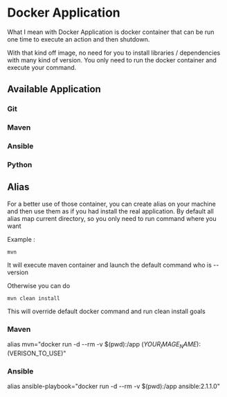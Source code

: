 # Docker Application

What I mean with Docker Application is docker container that can be run one time to execute an action and then shutdown.

With that kind off image, no need for you to install libraries / dependencies with many kind of version. You only need to run the docker container and execute your command.

## Available Application


### Git
### Maven
### Ansible
### Python

## Alias
For a better use of those container, you can create alias on your machine and then use them as if you had install the real application.
By default all alias map current directory, so you only need to run command where you want

Example :

```
mvn
```

It will execute maven container and launch the default command who is --version

Otherwise you can do

```
mvn clean install
```

This will override default docker command and run clean install goals

### Maven
alias mvn="docker run -d --rm -v $(pwd):/app $(YOUR_IMAGE_NAME):$(VERISON_TO_USE)"

### Ansible
alias ansible-playbook="docker run -d --rm -v $(pwd):/app ansible:2.1.1.0"
